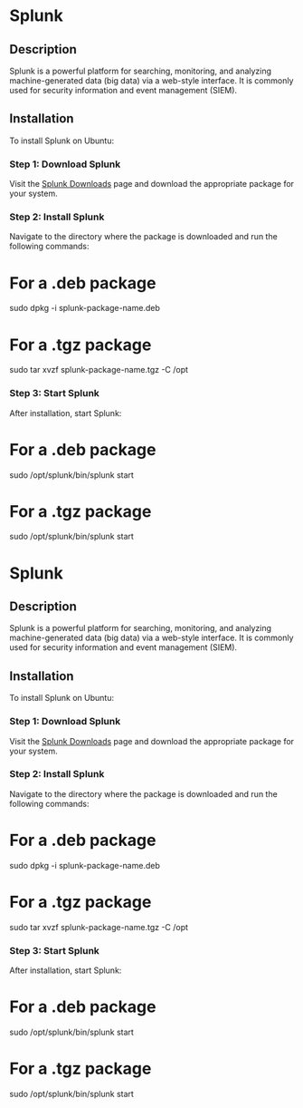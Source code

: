 # Splunk

## Description
Splunk is a powerful platform for searching, monitoring, and analyzing machine-generated data (big data) via a web-style interface. It is commonly used for security information and event management (SIEM).

## Installation
To install Splunk on Ubuntu:

### Step 1: Download Splunk
Visit the [Splunk Downloads](https://www.splunk.com/en_us/download.html) page and download the appropriate package for your system.

### Step 2: Install Splunk
Navigate to the directory where the package is downloaded and run the following commands:

# For a .deb package
sudo dpkg -i splunk-package-name.deb
# For a .tgz package
sudo tar xvzf splunk-package-name.tgz -C /opt

### Step 3: Start Splunk

After installation, start Splunk:
# For a .deb package
sudo /opt/splunk/bin/splunk start
# For a .tgz package
sudo /opt/splunk/bin/splunk start








# Splunk

## Description
Splunk is a powerful platform for searching, monitoring, and analyzing machine-generated data (big data) via a web-style interface. It is commonly used for security information and event management (SIEM).

## Installation
To install Splunk on Ubuntu:

### Step 1: Download Splunk
Visit the [Splunk Downloads](https://www.splunk.com/en_us/download.html) page and download the appropriate package for your system.

### Step 2: Install Splunk
Navigate to the directory where the package is downloaded and run the following commands:

# For a .deb package
sudo dpkg -i splunk-package-name.deb
# For a .tgz package
sudo tar xvzf splunk-package-name.tgz -C /opt

### Step 3: Start Splunk

After installation, start Splunk:
# For a .deb package
sudo /opt/splunk/bin/splunk start
# For a .tgz package
sudo /opt/splunk/bin/splunk start
